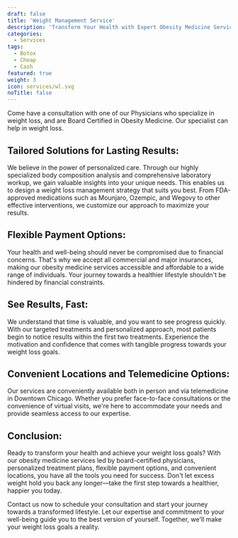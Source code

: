 ```yaml
---
draft: false
title: 'Weight Management Service'
description: 'Transform Your Health with Expert Obesity Medicine Services in Downtown Chicago'
categories:
  - Services
tags:
  - Botox
  - Cheap
  - Cash
featured: true
weight: 3
icon: services/wl.svg
noTitle: false
---
```

Come have a consultation with one of our Physicians who specialize in weight loss, and are Board Certified in Obesity Medicine.  Our specialist can help in weight loss.

## Tailored Solutions for Lasting Results:
We believe in the power of personalized care. Through our highly specialized body composition analysis and comprehensive laboratory workup, we gain valuable insights into your unique needs. This enables us to design a weight loss management strategy that suits you best. From FDA-approved medications such as Mounjaro, Ozempic, and Wegovy to other effective interventions, we customize our approach to maximize your results.

## Flexible Payment Options:
Your health and well-being should never be compromised due to financial concerns. That's why we accept all commercial and major insurances, making our obesity medicine services accessible and affordable to a wide range of individuals. Your journey towards a healthier lifestyle shouldn't be hindered by financial constraints.

## See Results, Fast:
We understand that time is valuable, and you want to see progress quickly. With our targeted treatments and personalized approach, most patients begin to notice results within the first two treatments. Experience the motivation and confidence that comes with tangible progress towards your weight loss goals.

## Convenient Locations and Telemedicine Options:
Our services are conveniently available both in person and via telemedicine in Downtown Chicago. Whether you prefer face-to-face consultations or the convenience of virtual visits, we're here to accommodate your needs and provide seamless access to our expertise.

## Conclusion:
Ready to transform your health and achieve your weight loss goals? With our obesity medicine services led by board-certified physicians, personalized treatment plans, flexible payment options, and convenient locations, you have all the tools you need for success. Don't let excess weight hold you back any longer—take the first step towards a healthier, happier you today.

Contact us now to schedule your consultation and start your journey towards a transformed lifestyle. Let our expertise and commitment to your well-being guide you to the best version of yourself. Together, we'll make your weight loss goals a reality.
